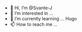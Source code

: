 - 👋 Hi, I’m @Svante-J
- 👀 I’m interested in ...
- 🌱 I’m currently learning ... Hugo
- 📫 How to reach me ...

<!---
Svante-J/Svante-J is a ✨ special ✨ repository because its `README.md` (this file) appears on your GitHub profile.
You can click the Preview link to take a look at your changes.
--->

